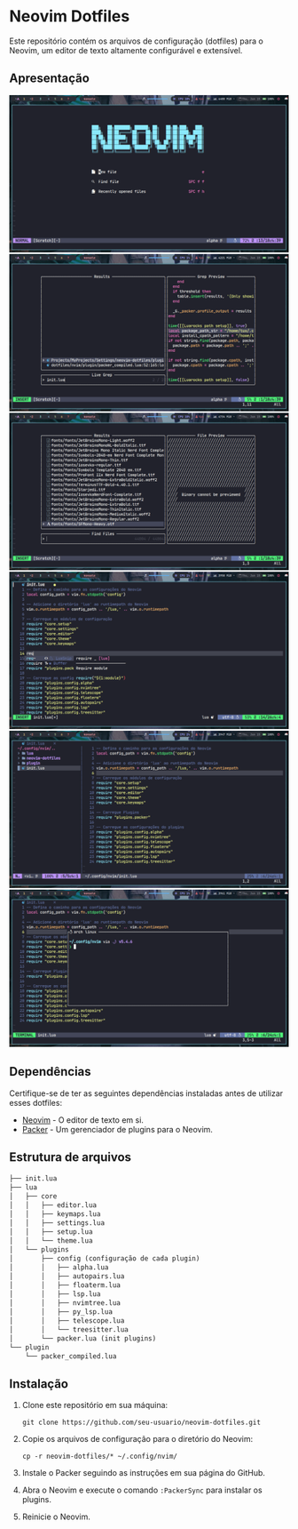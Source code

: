 # Neovim Dotfiles

Este repositório contém os arquivos de configuração (dotfiles) para o Neovim, um editor de texto altamente configurável e extensível.

## Apresentação

![Screenshot Alpha neovim](assets/alpha.png)
![Screenshot Telescope find files neovim](assets/find_files.png)
![Screenshot Telescope find worlds neovim](assets/find_worlds.png)
![Screenshot lsp neovim](assets/lsp.png)
![Screenshot nvimtree neovim](assets/nvimtree.png)
![Screenshot floaterm neovim](assets/floaterm.png)

## Dependências

Certifique-se de ter as seguintes dependências instaladas antes de utilizar esses dotfiles:

- [Neovim](https://neovim.io/) - O editor de texto em si.
- [Packer](https://github.com/wbthomason/packer.nvim) - Um gerenciador de plugins para o Neovim.

## Estrutura de arquivos

```
├── init.lua
├── lua
│   ├── core
│   │   ├── editor.lua
│   │   ├── keymaps.lua
│   │   ├── settings.lua
│   │   ├── setup.lua
│   │   └── theme.lua
│   └── plugins
│       ├── config (configuração de cada plugin)
│       │   ├── alpha.lua
│       │   ├── autopairs.lua
│       │   ├── floaterm.lua
│       │   ├── lsp.lua
│       │   ├── nvimtree.lua
│       │   ├── py_lsp.lua
│       │   ├── telescope.lua
│       │   └── treesitter.lua
│       └── packer.lua (init plugins)
└── plugin
    └── packer_compiled.lua
```

## Instalação

1. Clone este repositório em sua máquina:

   ```shell
   git clone https://github.com/seu-usuario/neovim-dotfiles.git
   ````

2. Copie os arquivos de configuração para o diretório do Neovim:

    ```shell
    cp -r neovim-dotfiles/* ~/.config/nvim/
    ```

3. Instale o Packer seguindo as instruções em sua página do GitHub.
4. Abra o Neovim e execute o comando `:PackerSync` para instalar os plugins.
5. Reinicie o Neovim.
